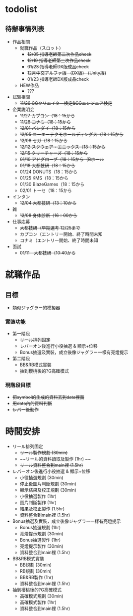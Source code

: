 # todolist

## 待辦事情列表
- 作品相關
  - 就職作品（スロット）
    - ~~12/05  指導老師第二次作品check~~
    - ~~12/19  指導老師第三次作品check~~
    - ~~01/23  指導老師DX版成品check~~
    - ~~12月中交アルファ版 ~~（DX版）~~ (Unity版)~~
    - 01/23  指導老師DX版成品check
  - HEW作品
    - ???
- 試験相關
  -  ~~11/26 CGクリエイター検定&CGエンジニア検定~~
- 企業説明会
  - ~~11/27  カプコン（18：15から~~
  - ~~11/28  コナミ（18：15から~~
  - ~~12/01  バンダイ（18：15から~~
  - ~~12/05  コーエーテクモホールディングス（18：15から~~
  - ~~12/08  セガ（18：15から~~
  - ~~12/12  スクウェア・エニックス（18：15から~~
  - ~~12/15  クリーチャーズ（18：15から~~
  - ~~01/10  アドグローブ（18：15から（Bホール~~
  - ~~01/18  大都技研（18：15から~~
  - 01/24  DONUTS（18：15から
  - 01/25  KMS（18：15から
  - 01/30  BlazeGames（18：15から
  - 02/01  トーセ（18：15から
- インタン
  - ~~12/04  大都技研（13：10から~~
- 雑
  - ~~12/08  身体診断（16：00から~~
- 仕事応募
  - ~~大都技研（早期選考 12/25まで~~
  - カプコン（エントリー開始、終了時間未知
  - コナミ（エントリー開始、終了時間未知
- 面試
  - ~~01/11　大都技研（10:40から~~
 

# 就職作品
## 目標
- 類似ジャグラー的模擬器
### 實裝功能
- 第一階段
  -  ~~リール排列固定~~
  -  レバーオン後進行小役抽選 & 顯示+位移
  -  Bonus抽選及實裝，成立後像ジャグラー一樣有亮燈提示
- 第二階段
  -  BB&RB模式實裝
  -  抽到櫻桃後的?G高確模式

### 現階段目標
- ~~把symbol的生成的資料丟到data裡面~~
- ~~用data內的資料判斷~~
- ~~レバー後動作~~


# 時間安排
- リール排列固定
	- ~~リール製作規劃              (30min)~~
	- ~~リール的資料讀取及製作       (1hr) ~~
	- ~~リール資料整合到main裡      (1.5hr)~~
- レバーオン後進行小役抽選 & 顯示+位移
	- 小役抽選規劃                (30min)
	- 停止後圖片判斷規劃          (30min)
	- 顯示結果及校正規劃          (30min)
	- 小役抽選製作                (1hr)
	- 圖片判斷製作                (1hr)
	- 結果及校正製作              (1.5hr)
	- 資料整合到main裡            (1.5hr)
- Bonus抽選及實裝，成立後像ジャグラー一樣有亮燈提示
	- Bonus抽選規劃              (1hr)
	- 亮燈提示規劃                (30min)
	- Bonus抽選製作               (1hr)
	- 亮燈提示製作                (30min)
	- 資料整合到main裡            (1.5hr)
- BB&RB模式實裝
	- BB規劃                     (30min)
	- RB規劃                     (30min)
	- BB&RB製作                  (1hr)
	- 資料整合到main裡            (1.5hr)
- 抽到櫻桃後的?G高確模式
	- 高確模式規劃                (30min)
	- 高確模式製作                (1hr)
	- 資料整合到main裡            (1.5hr)
